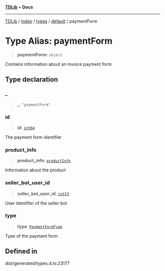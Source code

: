 [**TDLib**](../../../../../../README.md) • **Docs**

***

[TDLib](../../../../../../modules.md) / [index](../../../../../README.md) / [types](../../../README.md) / [default](../README.md) / paymentForm

# Type Alias: paymentForm

> **paymentForm**: `object`

Contains information about an invoice payment form

## Type declaration

### \_

> **\_**: `"paymentForm"`

### id

> **id**: [`int64`](int64-1.md)

The payment form identifier

### product\_info

> **product\_info**: [`productInfo`](productInfo-1.md)

Information about the product

### seller\_bot\_user\_id

> **seller\_bot\_user\_id**: [`int53`](int53-1.md)

User identifier of the seller bot

### type

> **type**: [`PaymentFormType`](PaymentFormType.md)

Type of the payment form

## Defined in

dist/generated/types.d.ts:23177
